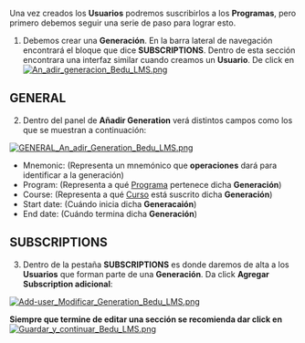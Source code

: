 Una vez creados los **Usuarios** podremos suscribirlos a los **Programas**, pero primero debemos seguir una serie de paso para lograr esto.


1. Debemos crear una **Generación**. En la barra lateral de navegación encontrará el bloque que dice **SUBSCRIPTIONS**. Dentro de esta sección encontrara una interfaz similar cuando creamos un **Usuario**. De click en [![An_adir_generacion_Bedu_LMS.png](https://s33.postimg.cc/bqoxy6yrz/An_adir_generacion_Bedu_LMS.png)](https://postimg.cc/image/pkdan8rd7/)

## GENERAL
2. Dentro del panel de **Añadir Generation** verá distintos campos como los que se muestran a continuación:

[![GENERAL_An_adir_Generation_Bedu_LMS.png](https://s33.postimg.cc/dz34f336n/GENERAL_An_adir_Generation_Bedu_LMS.png)](https://postimg.cc/image/kpjloiqcb/)

  - Mnemonic: (Representa un mnemónico que **operaciones** dará para identificar a la generación)
  - Program: (Representa a qué [Programa]() pertenece dicha **Generación**)
  - Course: (Representa a qué [Curso]() está suscrito dicha **Generación**)
  - Start date: (Cuándo inicia dicha **Generacaión**)
  - End date: (Cuándo termina dicha **Generación**)

## SUBSCRIPTIONS

3. Dentro de la pestaña **SUBSCRIPTIONS** es donde daremos de alta a los **Usuarios** que forman parte de una **Generación**. Da click **Agregar Subscription adicional**:

[![Add-user_Modificar_Generation_Bedu_LMS.png](https://s33.postimg.cc/lvnlnnmgf/Add-user_Modificar_Generation_Bedu_LMS.png)](https://postimg.cc/image/ic1nxujqj/)

**Siempre que termine de editar una sección se recomienda dar click en** [![Guardar_y_continuar_Bedu_LMS.png](https://s33.postimg.cc/ar5pr3mrj/Guardar_y_continuar_Bedu_LMS.png)](https://postimg.cc/image/xsmawumez/)